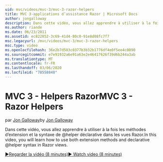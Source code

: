 ```yaml
---
uid: mvc/videos/mvc-3/mvc-3-razor-helpers
title: MVC 3-applications d’assistance Razor | Microsoft Docs
author: jongalloway
description: Dans cette vidéo, vous allez apprendre à utiliser à la fois les méthodes d’extension et la syntaxe de @helper déclarative dans les vues Razor.
ms.author: riande
ms.date: 06/23/2011
ms.assetid: ec822852-3c69-41d4-80c0-91e8d08fc7f7
msc.legacyurl: /mvc/videos/mvc-3/mvc-3-razor-helpers
msc.type: video
ms.openlocfilehash: 36e2b7d503c0377b3b32b1776df4e0f5ee4c0090
ms.sourcegitcommit: e7e91932a6e91a63e2e46417626f39d6b244a3ab
ms.translationtype: MT
ms.contentlocale: fr-FR
ms.lasthandoff: 03/06/2020
ms.locfileid: "78558848"
---
```

# <a name="mvc-3---razor-helpers"></a><span data-ttu-id="bd4c3-103">MVC 3 - Helpers Razor</span><span class="sxs-lookup"><span data-stu-id="bd4c3-103">MVC 3 - Razor Helpers</span></span>

<span data-ttu-id="bd4c3-104">par [Jon Galloway](https://github.com/jongalloway)</span><span class="sxs-lookup"><span data-stu-id="bd4c3-104">by [Jon Galloway](https://github.com/jongalloway)</span></span>

<span data-ttu-id="bd4c3-105">Dans cette vidéo, vous allez apprendre à utiliser à la fois les méthodes d’extension et la syntaxe de @helper déclarative dans les vues Razor.</span><span class="sxs-lookup"><span data-stu-id="bd4c3-105">In this video, you will learn how to use both extension methods and declarative @helper syntax in Razor views.</span></span>

[<span data-ttu-id="bd4c3-106">&#9654;Regarder la vidéo (8 minutes)</span><span class="sxs-lookup"><span data-stu-id="bd4c3-106">&#9654; Watch video (8 minutes)</span></span>](https://channel9.msdn.com/Blogs/ASP-NET-Site-Videos/mvc-3-razor-helpers)
